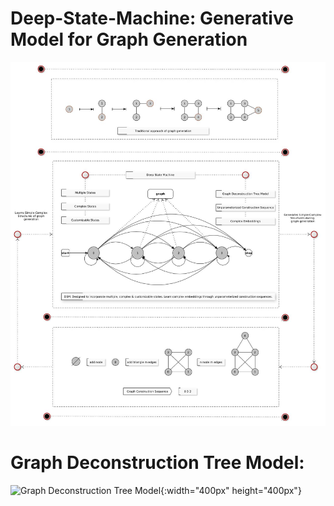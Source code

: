 # Deep-State-Machine: Generative Model for Graph Generation

![Deep State Machine](Deep-State-Machine.jpg)

# Graph Deconstruction Tree Model: 
![Graph Deconstruction Tree Model](gdtm.jpg){:width="400px" height="400px"}
